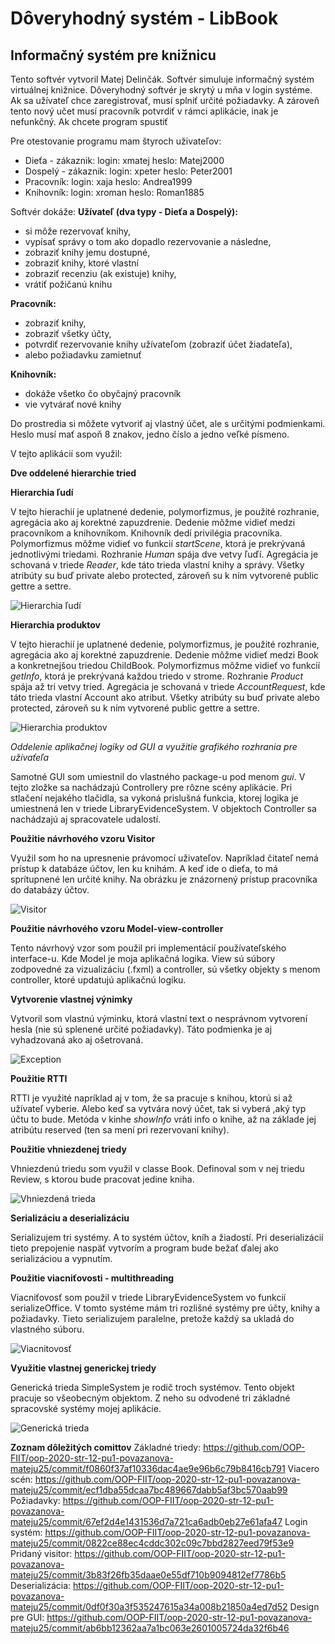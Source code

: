 # Dôveryhodný systém - LibBook
## Informačný systém pre knižnicu

Tento softvér vytvoril Matej Delinčák. Softvér simuluje informačný systém virtuálnej knižnice. Dôveryhodný softvér je skrytý u mňa v login systéme. Ak sa užívateľ chce zaregistrovať, musí splniť určité požiadavky. A zároveň tento nový učet musí pracovník potvrdiť v rámci aplikácie, inak je nefunkčný. Ak chcete program spustiť 

Pre otestovanie programu mam štyroch uživateľov:
- Dieťa - zákaznik: login: xmatej heslo: Matej2000
- Dospelý - zákaznik: login: xpeter heslo: Peter2001
- Pracovník: login: xaja heslo: Andrea1999
- Knihovník: login: xroman heslo: Roman1885

Softvér dokáže:
**Užívateľ (dva typy - Dieťa a Dospelý):**
  - si môže rezervovať knihy, 
  - vypísať správy o tom ako dopadlo rezervovanie a následne, 
  - zobraziť knihy jemu dostupné,
  - zobraziť  knihy, ktoré vlastní
  - zobraziť recenziu (ak existuje) knihy,
  - vrátiť požičanú knihu
  
**Pracovník:**
  - zobraziť knihy,
  - zobraziť všetky účty,
  - potvrdiť rezervovanie knihy užívateľom (zobraziť účet žiadateľa),
  - alebo požiadavku zamietnuť
  
**Knihovník:**
  - dokáže všetko čo obyčajný pracovník
  - vie vytvárať nové knihy
  
Do prostredia si môžete vytvoriť aj vlastný účet, ale s určitými podmienkami. Heslo musí mať aspoň 8 znakov, jedno číslo a jedno veľké písmeno.

V tejto aplikácií som využil:

**Dve oddelené hierarchie tried**

**Hierarchia ľudí**

V tejto hierachií je uplatnené dedenie, polymorfizmus, je použité rozhranie, agregácia ako aj korektné zapuzdrenie.
Dedenie môžme vidieť medzi pracovníkom a knihovníkom. Knihovník dedí privilégia pracovníka.
Polymorfizmus môžme vidieť vo funkcií *startScene*, ktorá je prekrývaná jednotlivými triedami.
Rozhranie *Human* spája dve vetvy ľuďí.
Agregácia je schovaná v triede *Reader*, kde táto trieda vlastní knihy a správy.
Všetky atribúty su buď private alebo protected, zároveň su k ním vytvorené public gettre a settre.

![Hierarchia ľudí](https://github.com/OOP-FIIT/oop-2020-str-12-pu1-povazanova-mateju25/blob/master/docs/HierarchiaHuman.png)

**Hierarchia produktov**

V tejto hierachií je uplatnené dedenie, polymorfizmus, je použité rozhranie, agregácia ako aj korektné zapuzdrenie.
Dedenie môžme vidieť medzi Book a konkretnejšou triedou ChildBook.
Polymorfizmus môžme vidieť vo funkcií *getInfo*, ktorá je prekrývaná každou triedo v strome.
Rozhranie *Product* spája až tri vetvy tried.
Agregácia je schovaná v triede *AccountRequest*, kde táto trieda vlastní Account ako atribut.
Všetky atribúty su buď private alebo protected, zároveň su k ním vytvorené public gettre a settre.

![Hierarchia produktov](https://github.com/OOP-FIIT/oop-2020-str-12-pu1-povazanova-mateju25/blob/master/docs/HierarchiaProduct.png)

**Oddelenie aplikačnej logiky od GUI* a využitie grafikého rozhrania pre užívaťeľa*

Samotné GUI som umiestnil do vlastného package-u pod menom *gui*. V tejto zložke sa nachádzajú Controllery pre rôzne scény aplikácie. Pri stlačení nejakého tlačidla, sa vykoná prislušná funkcia, ktorej logika je umiestnená len v triede LibraryEvidenceSystem. V objektoch Controller sa nachádzajú aj spracovatele udalostí.

**Použitie návrhového vzoru Visitor**

Využil som ho na upresnenie právomocí uživateľov. Napríklad čitateľ nemá prístup k databáze účtov, len ku knihám. A keď ide o dieťa, to má sprítupnené len určité knihy. Na obrázku je znázornený prístup pracovníka do databázy účtov.

![Visitor](https://github.com/OOP-FIIT/oop-2020-str-12-pu1-povazanova-mateju25/blob/master/docs/Visitor.png)

**Použitie návrhového vzoru Model-view-controller**

Tento návrhový vzor som použil pri implementácií používateľského interface-u. Kde Model je moja aplikačná logika. View sú súbory zodpovedné za vizualizáciu (.fxml) a controller, sú všetky objekty s menom controller, ktoré updatujú aplikačnú logiku. 

**Vytvorenie vlastnej výnimky**

Vytvoril som vlastnú výminku, ktorá vlastní text o nesprávnom vytvorení hesla (nie sú splenené určité požiadavky). Táto podmienka je aj vyhadzovaná ako aj ošetrovaná.

![Exception](https://github.com/OOP-FIIT/oop-2020-str-12-pu1-povazanova-mateju25/blob/master/docs/Exception.png)

**Použitie RTTI**

RTTI je využité napríklad aj v tom, že sa pracuje s knihou, ktorú si až užívateľ vyberie. Alebo keď sa vytvára nový účet, tak si vyberá ,aký typ účtu to bude. Metóda v kinhe *showInfo* vráti info o knihe, až na základe jej atribútu reserved (ten sa mení pri rezervovaní knihy).

**Použitie vhniezdenej triedy**

Vhniezdenú triedu som využil v classe Book. Definoval som v nej triedu Review, s ktorou bude pracovat jedine kniha.

![Vhniezdená trieda](https://github.com/OOP-FIIT/oop-2020-str-12-pu1-povazanova-mateju25/blob/master/docs/EnclosedClass.png)

**Serializáciu a deserializáciu**

Serializujem tri systémy. A to systém účtov, kníh a žiadostí. Pri deserializácií tieto prepojenie naspäť vytvorím a program bude bežať ďalej ako serializáciou a vypnutím.

**Použitie viacniťovosti - multithreading**

Viacniťovosť som použil v triede LibraryEvidenceSystem vo funkcií serializeOffice. V tomto systéme mám tri rozlišné systémy pre účty, knihy a požiadavky. Tieto serializujem paralelne, pretože každý sa ukladá do vlastného súboru.

![Viacnitovosť](https://github.com/OOP-FIIT/oop-2020-str-12-pu1-povazanova-mateju25/blob/master/docs/Viacnitovost.png)

**Využitie vlastnej generickej triedy**

Generická trieda SimpleSystem je rodič troch systémov. Tento objekt pracuje so všeobecným objektom. Z neho su odvodené tri základné spracovské systémy mojej aplikácie.

![Generická trieda](https://github.com/OOP-FIIT/oop-2020-str-12-pu1-povazanova-mateju25/blob/master/docs/GenerickáTrieda.png)

**Zoznam dôležitých comittov**
Základné triedy: https://github.com/OOP-FIIT/oop-2020-str-12-pu1-povazanova-mateju25/commit/f0860f37af10336dac4ae9e96b6c79b8416cb791
Viacero scén: https://github.com/OOP-FIIT/oop-2020-str-12-pu1-povazanova-mateju25/commit/ecf1dba55dcaa7bc489667dabb5af3bc570aab99
Požiadavky: https://github.com/OOP-FIIT/oop-2020-str-12-pu1-povazanova-mateju25/commit/67ef2d4e1431536d7a721ca6adb0eb27e61afa47
Login systém: https://github.com/OOP-FIIT/oop-2020-str-12-pu1-povazanova-mateju25/commit/0822ce88ec4cddc302c09c7bbd2827eed79f53e9
Pridaný visitor: https://github.com/OOP-FIIT/oop-2020-str-12-pu1-povazanova-mateju25/commit/3b83f26fb35daae0e55df710b9094812ef7786b5
Deserializácia: https://github.com/OOP-FIIT/oop-2020-str-12-pu1-povazanova-mateju25/commit/0df0f30a3f535247615a34a008b21850a4ed7d52
Design pre GUI: https://github.com/OOP-FIIT/oop-2020-str-12-pu1-povazanova-mateju25/commit/ab6bb12362aa7a1bc063e2601005724da32f6b46
